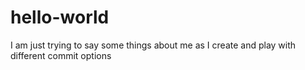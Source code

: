 # hello-world
I am just trying to say some things about me as I create and play with different commit options
